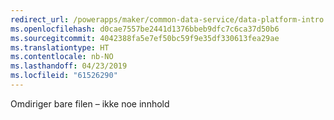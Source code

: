 ```yaml
---
redirect_url: /powerapps/maker/common-data-service/data-platform-intro
ms.openlocfilehash: d0cae7557be2441d1376bbeb9dfc7c6ca37d50b6
ms.sourcegitcommit: 4042388fa5e7ef50bc59f9e35df330613fea29ae
ms.translationtype: HT
ms.contentlocale: nb-NO
ms.lasthandoff: 04/23/2019
ms.locfileid: "61526290"
---
```

Omdiriger bare filen – ikke noe innhold